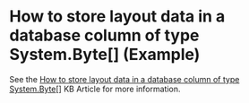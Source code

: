 # How to store layout data in a database column of type System.Byte[] (Example)


<p>See the <a href="https://www.devexpress.com/Support/Center/p/A1432">How to store layout data in a database column of type System.Byte[]</a> KB Article for more information.</p>

<br/>


